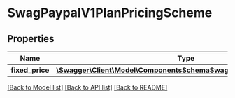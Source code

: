 # SwagPaypalV1PlanPricingScheme

## Properties
Name | Type | Description | Notes
------------ | ------------- | ------------- | -------------
**fixed_price** | [**\Swagger\Client\Model\ComponentsSchemaSwagPaypalV1CommonMoney**](ComponentsSchemaSwagPaypalV1CommonMoney.md) |  | [optional] 

[[Back to Model list]](../../README.md#documentation-for-models) [[Back to API list]](../../README.md#documentation-for-api-endpoints) [[Back to README]](../../README.md)

